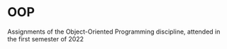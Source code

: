 # OOP
Assignments of the Object-Oriented Programming discipline, attended in the first semester of 2022
